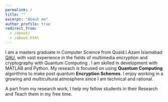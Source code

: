 ```yaml
---
permalink: /
title: ""
excerpt: "About me"
author_profile: true
redirect_from: 
  - /about/
  - /about.html
---
```


I am a masters graduate in Computer Science from Quaid.i.Azam Islamabad [QAU](http://cs.qau.edu.pk/), with vast experience in the fields of multimedia encryption and cryptography with Quantum Computing . I am skilled in development with MATLAB and Python. My reseach is focused on using **Quantum Computing** algorithms to make post quantum **Encryption Schemes**. I enjoy working in a growing and multicultural atmosphere since I am technical and rational.

A part from my research work, I help my fellow students in their Research and Teach them in my free time.


